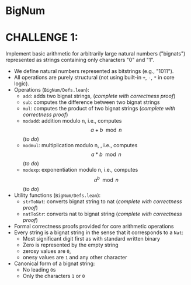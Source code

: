 # BigNum

# CHALLENGE 1:

Implement basic arithmetic for arbitrarily large natural numbers ("bignats") represented as strings
containing only characters "0" and "1".

- We define natural numbers represented as bitstrings (e.g., "1011").
- All operations are purely structural (not using built-in `+`, `-`, `*` in core logic).
- Operations (`BigNum/Defs.lean`):
  - `add`: adds two bignat strings, (*complete with correctness proof*)
  - `sub`: computes the difference between two bignat strings
  - `mul`: computes the product of two bignat strings (*complete with correctness proof*)
  - `modadd`: addition modulo n, i.e., computes $$a+b \mod n$$ (*to do*)
  - `modmul`: multiplication modulo n, , i.e., computes $$a*b \mod n$$ (*to do*)
  - `modexp`: exponentiation modulo n, i.e., computes $$a^b \mod n$$ (*to do*)
- Utility functions (`BigNum/Defs.lean`):
  - `strToNat`: converts bignat string to nat (*complete with correctness proof*)
  - `natToStr`: converts nat to bignat string (*complete with correctness proof*)
- Formal correctness proofs provided for core arithmetic operations
- Every string is a bignat string in the sense that it corresponds to a `Nat`:
  - Most significant digit first as with standard written binary
  - Zero is represented by the empty string
  - zerosy values are `0`, ` `
  - onesy values are `1` and any other character
- Canonical form of a bignat string:
  - No leading `0`s
  - Only the characters `1` or `0`
